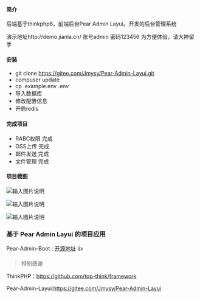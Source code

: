 #### 简介

后端基于thinkphp6，前端后台Pear Admin Layui。开发的后台管理系统

演示地址http://demo.jianla.cn/ 
账号admin 密码123456 为方便体验，请大神留手 

#### 安装

* git clone https://gitee.com/Jmysy/Pear-Admin-Layui.git
* compuser update
* cp .example.env .env
* 导入数据库
* 修改配置信息
* 开启redis


#### 完成项目

* RABC权限    完成
* OSS上传     完成
* 邮件发送    完成
* 文件管理    完成


#### 项目截图

![输入图片说明](https://images.gitee.com/uploads/images/2020/0611/081854_9d8e619f_4835367.jpeg "1591834182(1).jpg")


![输入图片说明](https://images.gitee.com/uploads/images/2020/0611/081905_b7ab38ea_4835367.jpeg "1591834203(1).jpg")


![输入图片说明](https://images.gitee.com/uploads/images/2020/0611/081915_d433156a_4835367.jpeg "1591834304(1).jpg")

### 基于 Pear Admin Layui 的项目应用

Pear-Admin-Boot : [开源地址](https://gitee.com/Jmysy/Pear-Admin-Boot) :+1: 

>特别感谢

ThinkPHP：https://github.com/top-think/framework

Pear-Admin-Layui:https://gitee.com/Jmysy/Pear-Admin-Layui
